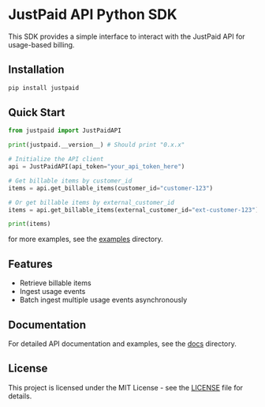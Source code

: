 # JustPaid API Python SDK

This SDK provides a simple interface to interact with the JustPaid API for usage-based billing.

## Installation

```bash
pip install justpaid
```

## Quick Start

```python
from justpaid import JustPaidAPI

print(justpaid.__version__) # Should print "0.x.x"

# Initialize the API client
api = JustPaidAPI(api_token="your_api_token_here")

# Get billable items by customer_id
items = api.get_billable_items(customer_id="customer-123")

# Or get billable items by external_customer_id
items = api.get_billable_items(external_customer_id="ext-customer-123")

print(items)
```

for more examples, see the [examples](https://github.com/loopfour/justpaid-python-sdk/tree/main/examples) directory.

## Features

- Retrieve billable items
- Ingest usage events
- Batch ingest multiple usage events asynchronously


## Documentation

For detailed API documentation and examples, see the [docs](https://docs.justpaid.io/api-reference/) directory.

## License

This project is licensed under the MIT License - see the [LICENSE](LICENSE) file for details.
